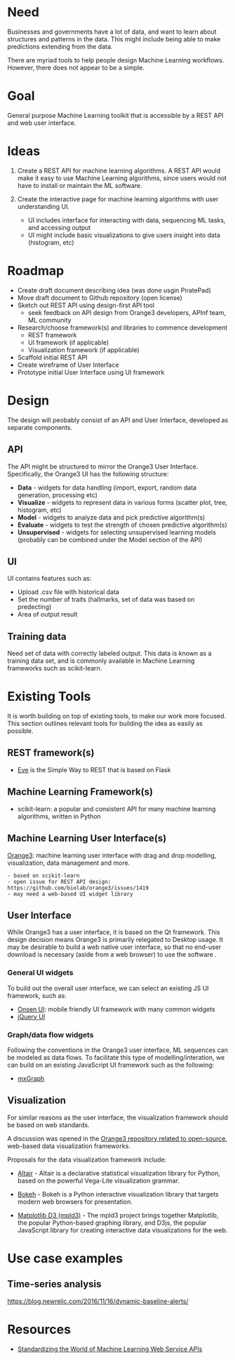 # Need

Businesses and governments have a lot of data, and want to learn about structures and patterns in the data. This might include being able to make predictions extending from the data.

There are myriad tools to help people design Machine Learning workflows. However, there does not appear to be a simple. 

# Goal
General purpose Machine Learning toolkit that is accessible by a REST API and web user interface.

# Ideas

1. Create a REST API for machine learning algorithms. A REST API would make it easy to use Machine Learning algorithms, since users would not have to install or maintain the ML software.

2. Create the interactive page for machine learning algorithms with user understanding UI.
    - UI includes interface for interacting with data, sequencing ML tasks, and accessing output
    - UI might include basic visualizations to give users insight into data (histogram, etc)

# Roadmap

- Create draft document describing idea (was done usgin PiratePad)
- Move draft document to Github repository (open license)
- Sketch out REST API using design-first API tool
    - seek feedback on API design from Orange3 developers, APInf team, ML community
- Research/choose framework(s) and libraries to commence development
    - REST framework
    - UI framework (if applicable)
    - Visualization framework (if applicable)
- Scaffold initial REST API
- Create wireframe of User Interface
- Prototype initial User Interface using UI framework

# Design

The design will peobably consist of an API and User Interface, developed as separate components.

## API

The API might be structured to mirror the Orange3 User Interface. Specifically, the Orange3 UI has the following structure:

- **Data** - widgets for data handling (import, export, random data generation, processing etc)
- **Visualize** - widgets to represent data in various forms (scatter plot, tree, histogram, etc)
- **Model** - widgets to analyze data and pick predictive algorithm(s)
- **Evaluate** - widgets to test the strength of chosen predictive algorithm(s)
- **Unsupervised** - widgets for selecting unsupervised learning models (probably can be combined under the Model section of the API)

## UI

UI contains features such as:
- Upload .csv file with historical data
- Set the number of traits (hallmarks, set of data was based on predecting)
- Area of output result

## Training data

Need set of data with correctly labeled output. This data is known as a training data set, and is commonly available in Machine Learning frameworks such as scikit-learn.

# Existing Tools

It is worth building on top of existing tools, to make our work more focused. This section outlines relevant tools for building the idea as easily as possible.

## REST framework(s)
- [Eve](http://python-eve.org/rest_api_for_humans.html) is the Simple Way to REST that is based on Flask

## Machine Learning Framework(s)

- scikit-learn: a popular and consistent API for many machine learning algorithms, written in Python

## Machine Learning User Interface(s)

[Orange3](https://orange.biolab.si/): machine learning user interface with drag and drop modelling, visualization, data management and more.

    - based on scikit-learn
    - open issue for REST API design: https://github.com/biolab/orange3/issues/1419
    - may need a web-based UI widget library

## User Interface

While Orange3 has a user interface, it is based on the Qt framework. This design decision means Orange3 is primarily relegated to Desktop usage. It may be desirable to build a web native user interface, so that no end-user download is necessary (aside from a web browser) to use the software .

### General UI widgets
To build out the overall user interface, we can select an existing JS UI framework, such as:

- [Onsen UI](https://onsen.io/): mobile friendly UI framework with many common widgets
- [jQuery UI](http://jqueryui.com/)

### Graph/data flow widgets
Following the conventions in the Orange3 user interface, ML sequences can be modeled as data flows. To facilitate this type of modelling/interation, we can build on an existing JavaScript UI framework such as the following:

- [mxGraph](https://github.com/jgraph/mxgraph)

## Visualization

For similar reasons as the user interface, the visualization framework should be based on web standards. 

A discussion was opened in the [Orange3 repository related to open-source](https://github.com/biolab/orange3/issues/2044), web-based data visualization frameworks.

Proposals for the data visualization framework include:

- [Altair](https://altair-viz.github.io/) - Altair is a declarative statistical visualization library for Python, based on the powerful Vega-Lite visualization grammar.

- [Bokeh](http://bokeh.pydata.org/en/latest/) - Bokeh is a Python interactive visualization library that targets modern web browsers for presentation.

- [Matplotlib D3 (mpld3)](http://mpld3.github.io/) - The  mpld3 project brings together Matplotlib, the popular Python-based  graphing library, and D3js, the popular JavaScript library for creating  interactive data visualizations for the web.

# Use case examples

## Time-series analysis
https://blog.newrelic.com/2016/11/16/dynamic-baseline-alerts/

# Resources
- [Standardizing the World of Machine Learning Web Service APIs](http://www.kdnuggets.com/2015/07/psi-machine-learning-web-service-apis.html)

